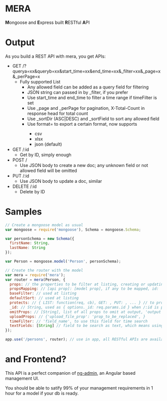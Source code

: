 MERA
====

**M**ongoose and **E**xpress built **R**ESTful **A**PI

# Output

As you build a REST API with mera, you get APIs:

- GET /?querya=xx&queryb=xx&start_time=xx&end_time=xx&_filter=xx&_page=x&_perPage=x
  - Fully supported List
    - Any allowed field can be added as a query field for filtering
    - JSON string can passed in by _filter, if you prefer
    - Use start_time and end_time to filter a time range if timeFilter is set
    - Use _page and _perPage for pagination, X-Total-Count in response head for total count
    - Use _sortDir (ASC|DESC) and _sortField to sort any allowed field
    - Use format=<xxx> to export a certain format, now supports
      - csv
      - xlsx
      - json (default)
- GET /:id
  - Get by ID, simply enough
- POST /
  - Use JSON body to create a new doc; any unknown field or not allowed field will be omitted
- PUT /:id
  - Use JSON body to update a doc, similar
- DELETE /:id
  - Delete by ID

# Samples

```javascript
// Create a mongoose model as usual
var mongoose = require('mongoose'), Schema = mongoose.Schema;

var personSchema = new Schema({
  firstName: String,
  lastName: String
});

var Person = mongoose.model('Person', personSchema);

// Create the router with the model
var mera = require('mera');
var router = mera(Person, {
  props: // the properties to be filter at listing, creating or updating
  propsMapping: // [api prop]: [model prop], if any to be mapped, id: '_id' is always added
  baseFilter: // used at listing
  defaultSort: // used at listing
  protects: // { LIST: function(req, cb), GET: , PUT: , ... } // to protect a certain method
  _id: // String, used as { options._id: req.params.id } when /:id is passed in
  omitProps: // [String], list of all props to omit at output, 'output' is always omitted
  uploadProps: // {'upload_file_prop': 'prop_to_be_replaced', }
  timeFilter: // 'field_name', to use this field for time search
  textFields: [String] // field to be search as text, which means using $regex operator
});

app.use('/persons', router); // use in app, all RESTful APIs are available.
```

# and Frontend?

This API is a perfect companion of [ng-admin](http://ng-admin-book.marmelab.com/), an Angular based management UI.

You should be able to satify 99% of your management requirements in 1 hour for a model if your db is ready.
